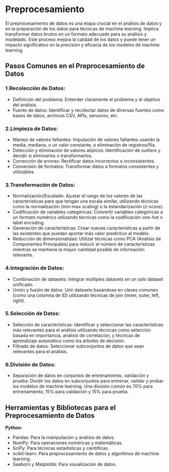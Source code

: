 # Preprocesamiento

El preprocesamiento de datos es una etapa crucial en el análisis de datos y en la preparación de los datos para técnicas de machine learning. Implica transformar datos brutos en un formato adecuado para su análisis y modelado. Este proceso mejora la calidad de los datos y puede tener un impacto significativo en la precisión y eficacia de los modelos de machine learning.

## Pasos Comunes en el Preprocesamiento de Datos
### 1.Recolección de Datos:

* Definición del problema: Entender claramente el problema y el objetivo del análisis.
* Fuente de datos: Identificar y recolectar datos de diversas fuentes como bases de datos, archivos CSV, APIs, sensores, etc.

### 2.Limpieza de Datos:

* Manejo de valores faltantes: Imputación de valores faltantes usando la media, mediana, o un valor constante, o eliminación de registros/fila.
* Detección y eliminación de valores atípicos: Identificación de outliers y decidir si eliminarlos o transformarlos.
* Corrección de errores: Rectificar datos incorrectos o inconsistentes.
* Conversión de formatos: Transformar datos a formatos consistentes y utilizables.

### 3.Transformación de Datos:

* Normalización/Escalado: Ajustar el rango de los valores de las características para que tengan una escala similar, utilizando técnicas como la normalización (min-max scaling) o la estandarización (z-score).
* Codificación de variables categóricas: Convertir variables categóricas a un formato numérico utilizando técnicas como la codificación one-hot o label encoding.
* Generación de características: Crear nuevas características a partir de las existentes que puedan aportar más valor predictivo al modelo.
* Reducción de dimensionalidad: Utilizar técnicas como PCA (Análisis de Componentes Principales) para reducir el número de características mientras se mantiene la mayor cantidad posible de información relevante.

### 4.Integración de Datos:

* Combinación de datasets: Integrar múltiples datasets en un solo dataset unificado.
* Unión y fusión de datos: Unir datasets basándose en claves comunes (como una columna de ID) utilizando técnicas de join (inner, outer, left, right).

### 5.Selección de Datos:

* Selección de características: Identificar y seleccionar las características más relevantes para el análisis utilizando técnicas como selección basada en importancia, análisis de correlación, y técnicas de aprendizaje automático como los árboles de decisión.
* Filtrado de datos: Seleccionar subconjuntos de datos que sean relevantes para el análisis.

### 6.División de Datos:

* Separación de datos en conjuntos de entrenamiento, validación y prueba: Dividir los datos en subconjuntos para entrenar, validar y probar los modelos de machine learning. Una división común es 70% para entrenamiento, 15% para validación y 15% para prueba.

## Herramientas y Bibliotecas para el Preprocesamiento de Datos

**Python:**

- Pandas: Para la manipulación y análisis de datos.
- NumPy: Para operaciones numéricas y matemáticas.
- SciPy: Para técnicas estadísticas y científicas.
- scikit-learn: Para preprocesamiento de datos y algoritmos de machine learning.
- Seaborn y Matplotlib: Para visualización de datos.
